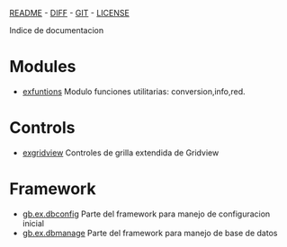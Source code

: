  [README](README.md) - [DIFF](exdiferenciasoriginal.md) - [GIT](https://gitlab.com/venenux/gambasex) - [LICENSE](https://gitlab.com/venenux/gambasex/blob/master/LICENSE.md)

Indice de documentacion

# Modules
 
+ [exfuntions](exfuntions.md) Modulo funciones utilitarias: conversion,info,red.
 
# Controls
 
+ [exgridview](exgridview.md) Controles de grilla extendida de Gridview

# Framework

+ [gb.ex.dbconfig](exmanager.md) Parte del framework para manejo de configuracion inicial
+ [gb.ex.dbmanage](exmanager.md) Parte del framework para manejo de base de datos
